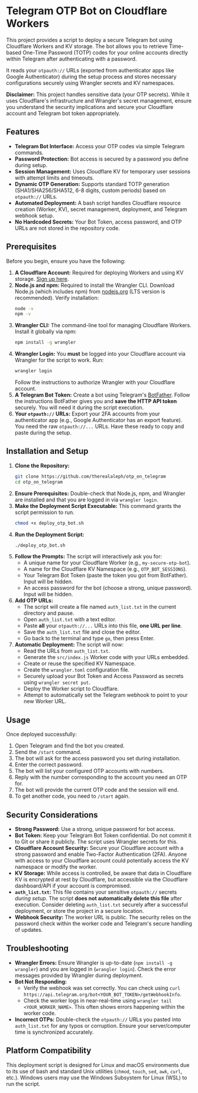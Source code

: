# Telegram OTP Bot on Cloudflare Workers

This project provides a script to deploy a secure Telegram bot using Cloudflare Workers and KV storage. The bot allows you to retrieve Time-based One-Time Password (TOTP) codes for your online accounts directly within Telegram after authenticating with a password.

It reads your `otpauth://` URLs (exported from authenticator apps like Google Authenticator) during the setup process and stores necessary configurations securely using Wrangler secrets and KV namespaces.

**Disclaimer:** This project handles sensitive data (your OTP secrets). While it uses Cloudflare's infrastructure and Wrangler's secret management, ensure you understand the security implications and secure your Cloudflare account and Telegram bot token appropriately.

## Features

* **Telegram Bot Interface:** Access your OTP codes via simple Telegram commands.
* **Password Protection:** Bot access is secured by a password you define during setup.
* **Session Management:** Uses Cloudflare KV for temporary user sessions with attempt limits and timeouts.
* **Dynamic OTP Generation:** Supports standard TOTP generation (SHA1/SHA256/SHA512, 6-8 digits, custom periods) based on `otpauth://` URLs.
* **Automated Deployment:** A bash script handles Cloudflare resource creation (Worker, KV), secret management, deployment, and Telegram webhook setup.
* **No Hardcoded Secrets:** Your Bot Token, access password, and OTP URLs are not stored in the repository code.

## Prerequisites

Before you begin, ensure you have the following:

1.  **A Cloudflare Account:** Required for deploying Workers and using KV storage. [Sign up here](https://dash.cloudflare.com/sign-up).
2.  **Node.js and npm:** Required to install the Wrangler CLI. Download Node.js (which includes npm) from [nodejs.org](https://nodejs.org/) (LTS version is recommended). Verify installation:
    ```bash
    node -v
    npm -v
    ```
3.  **Wrangler CLI:** The command-line tool for managing Cloudflare Workers. Install it globally via npm:
    ```bash
    npm install -g wrangler
    ```
4.  **Wrangler Login:** You **must** be logged into your Cloudflare account via Wrangler for the script to work. Run:
    ```bash
    wrangler login
    ```
    Follow the instructions to authorize Wrangler with your Cloudflare account.
5.  **A Telegram Bot Token:** Create a bot using Telegram's [BotFather](https://t.me/botfather). Follow the instructions BotFather gives you and **save the HTTP API token** securely. You will need it during the script execution.
6.  **Your `otpauth://` URLs:** Export your 2FA accounts from your authenticator app (e.g., Google Authenticator has an export feature). You need the raw `otpauth://...` URLs. Have these ready to copy and paste during the setup.

## Installation and Setup

1.  **Clone the Repository:**
    ```bash
    git clone https://github.com/therealaleph/otp_on_telegram
    cd otp_on_telegram
    ```
2.  **Ensure Prerequisites:** Double-check that Node.js, npm, and Wrangler are installed and that you are logged in via `wrangler login`.
3.  **Make the Deployment Script Executable:**
    This command grants the script permission to run.
    ```bash
    chmod +x deploy_otp_bot.sh
    ```
4.  **Run the Deployment Script:**
    ```bash
    ./deploy_otp_bot.sh
    ```
5.  **Follow the Prompts:** The script will interactively ask you for:
    * A unique name for your Cloudflare Worker (e.g., `my-secure-otp-bot`).
    * A name for the Cloudflare KV Namespace (e.g., `OTP_BOT_SESSIONS`).
    * Your Telegram Bot Token (paste the token you got from BotFather). Input will be hidden.
    * An access password for the bot (choose a strong, unique password). Input will be hidden.
6.  **Add OTP URLs:**
    * The script will create a file named `auth_list.txt` in the current directory and pause.
    * Open `auth_list.txt` with a text editor.
    * Paste **all** your `otpauth://...` URLs into this file, **one URL per line**.
    * Save the `auth_list.txt` file and close the editor.
    * Go back to the terminal and type `go`, then press Enter.
7.  **Automatic Deployment:** The script will now:
    * Read the URLs from `auth_list.txt`.
    * Generate the `src/index.js` Worker code with your URLs embedded.
    * Create or reuse the specified KV Namespace.
    * Create the `wrangler.toml` configuration file.
    * Securely upload your Bot Token and Access Password as secrets using `wrangler secret put`.
    * Deploy the Worker script to Cloudflare.
    * Attempt to automatically set the Telegram webhook to point to your new Worker URL.

## Usage

Once deployed successfully:

1.  Open Telegram and find the bot you created.
2.  Send the `/start` command.
3.  The bot will ask for the access password you set during installation.
4.  Enter the correct password.
5.  The bot will list your configured OTP accounts with numbers.
6.  Reply with the number corresponding to the account you need an OTP for.
7.  The bot will provide the current OTP code and the session will end.
8.  To get another code, you need to `/start` again.

## Security Considerations

* **Strong Password:** Use a strong, unique password for bot access.
* **Bot Token:** Keep your Telegram Bot Token confidential. Do not commit it to Git or share it publicly. The script uses Wrangler secrets for this.
* **Cloudflare Account Security:** Secure your Cloudflare account with a strong password and enable Two-Factor Authentication (2FA). Anyone with access to your Cloudflare account could potentially access the KV namespace or modify the worker.
* **KV Storage:** While access is controlled, be aware that data in Cloudflare KV is encrypted at rest by Cloudflare, but accessible via the Cloudflare dashboard/API if your account is compromised.
* **`auth_list.txt`:** This file contains your sensitive `otpauth://` secrets *during setup*. The script **does not automatically delete this file** after execution. Consider deleting `auth_list.txt` securely after a successful deployment, or store the project in a secure location.
* **Webhook Security:** The worker URL is public. The security relies on the password check within the worker code and Telegram's secure handling of updates.

## Troubleshooting

* **Wrangler Errors:** Ensure Wrangler is up-to-date (`npm install -g wrangler`) and you are logged in (`wrangler login`). Check the error messages provided by Wrangler during deployment.
* **Bot Not Responding:**
    * Verify the webhook was set correctly. You can check using `curl https://api.telegram.org/bot<YOUR_BOT_TOKEN>/getWebhookInfo`.
    * Check the worker logs in near-real-time using `wrangler tail <YOUR_WORKER_NAME>`. This often shows errors happening within the worker code.
* **Incorrect OTPs:** Double-check the `otpauth://` URLs you pasted into `auth_list.txt` for any typos or corruption. Ensure your server/computer time is synchronized accurately.

## Platform Compatibility

This deployment script is designed for Linux and macOS environments due to its use of bash and standard Unix utilities (`chmod`, `touch`, `sed`, `awk`, `curl`, etc.). Windows users may use the Windows Subsystem for Linux (WSL) to run the script.
